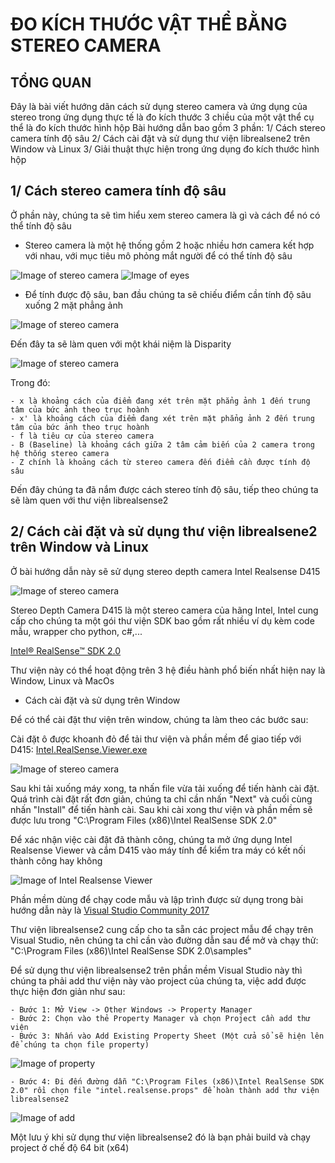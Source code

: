# ĐO KÍCH THƯỚC VẬT THỂ BẰNG STEREO CAMERA

## TỔNG QUAN

Đây là bài viết hướng dãn cách sử dụng stereo camera và ứng dụng của stereo trong ứng dụng thực tế là đo kích thước 3 chiều của một vật thể
cụ thể là đo kích thước hình hộp
Bài hướng dẫn bao gồm 3 phần:
1/ Cách stereo camera tính độ sâu
2/ Cách cài đặt và sử dụng thư viện librealsene2 trên Window và Linux
3/ Giải thuật thực hiện trong ứng dụng đo kích thước hình hộp

## 1/ Cách stereo camera tính độ sâu

Ở phần này, chúng ta sẽ tìm hiểu xem stereo camera là gì và cách để nó có thể tính độ sâu
* Stereo camera là một hệ thống gồm 2 hoặc nhiều hơn camera kết hợp với nhau, với mục tiêu mô phỏng mắt người để có thể tính độ sâu

![Image of stereo camera](image/new_stereo_camera.jpg)
![Image of eyes](image/new_eyes.jpg)

* Để tính được độ sâu, ban đầu chúng ta sẽ chiếu điểm cần tính độ sâu xuống 2 mặt phẳng ảnh

![Image of stereo camera](image/2image.png)

Đến đây ta sẽ làm quen với một khái niệm là Disparity

![Image of stereo camera](image/disparity.png)

Trong đó:

    - x là khoảng cách của điểm đang xét trên mặt phẳng ảnh 1 đến trung tâm của bức ảnh theo trục hoành
    - x' là khoảng cách của điểm đang xét trên mặt phẳng ảnh 2 đến trung tâm của bức ảnh theo trục hoành
    - f là tiêu cự của stereo camera
    - B (Baseline) là khoảng cách giữa 2 tâm cảm biến của 2 camera trong hệ thống stereo camera
    - Z chính là khoảng cách từ stereo camera đến điểm cần được tính độ sâu

Đến đây chúng ta đã nắm được cách stereo tính độ sâu, tiếp theo chúng ta sẽ làm quen với thư viện librealsense2

## 2/ Cách cài đặt và sử dụng thư viện librealsene2 trên Window và Linux

Ở bài hướng dẫn này sẽ sử dụng stereo depth camera Intel Realsense D415

![Image of stereo camera](image/new_d415.jpg)

Stereo Depth Camera D415 là một stereo camera của hãng Intel, Intel cung cấp cho chúng ta một gói thư viện SDK bao gồm rất nhiều ví dụ kèm code mẫu, wrapper cho python, c#,...

[Intel® RealSense™ SDK 2.0](https://github.com/IntelRealSense/librealsense)

Thư viện này có thể hoạt động trên 3 hệ điều hành phổ biến nhất hiện nay là Window, Linux và MacOs

* Cách cài đặt và sử dụng trên Window

Để có thể cài đặt thư viện trên window, chúng ta làm theo các bước sau:

Cài đặt ô được khoanh đỏ để tải thư viện và phần mềm để giao tiếp với D415: [Intel.RealSense.Viewer.exe](https://github.com/IntelRealSense/librealsense/releases)

![Image of stereo camera](image/new_window1.jpg)

Sau khi tải xuống máy xong, ta nhấn file vừa tải xuống để tiến hành cài đặt. Quá trình cài đặt rất đơn giản, chúng ta chỉ cần nhấn "Next" và cuối cùng nhấn "Install" để tiến hành cài.
Sau khi cài xong thư viện và phần mềm sẽ được lưu trong "C:\Program Files (x86)\Intel RealSense SDK 2.0"

Để xác nhận việc cài đặt đã thành công, chúng ta mở ứng dụng Intel Realsense Viewer và cắm D415 vào máy tính để kiểm tra máy có kết nối thành công hay không

![Image of Intel Realsense Viewer](image/new_viewer.jpg)

Phần mềm dùng để chạy code mẫu và lập trình được sử dụng trong bài hướng dẫn này là [Visual Studio Community 2017](https://docs.microsoft.com/vi-vn/visualstudio/releasenotes/vs2017-relnotes)

Thư viện librealsense2 cung cấp cho ta sẵn các project mẫu để chạy trên Visual Studio, nên chúng ta chỉ cần vào đường dẫn sau để mở và chạy thử: "C:\Program Files (x86)\Intel RealSense SDK 2.0\samples"

Để sử dụng thư viện librealsense2 trên phần mềm Visual Studio này thì chúng ta phải add thư viện này vào project của chúng ta, việc add được thực hiện đơn giản như sau:

    - Bước 1: Mở View -> Other Windows -> Property Manager
    - Bước 2: Chọn vào thẻ Property Manager và chọn Project cần add thư viện
    - Bước 3: Nhấn vào Add Existing Property Sheet (Một cửa sổ sẽ hiện lên để chúng ta chọn file property)
![Image of property](image/property.png)
    
    - Bước 4: Đi đến đường dẫn "C:\Program Files (x86)\Intel RealSense SDK 2.0" rồi chọn file "intel.realsense.props" để hoàn thành add thư viện librealsense2
![Image of add](image/add.png)

Một lưu ý khi sử dụng thư viện librealsense2 đó là bạn phải build và chạy project ở chế độ 64 bit (x64)